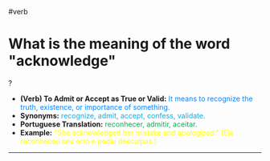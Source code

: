 #verb

# What is the meaning of the word "acknowledge"
?
* **(Verb) To Admit or Accept as True or Valid:** <span style="color:rgb(0, 132, 255)">It means to recognize the truth, existence, or importance of something.</span>
* **Synonyms:** <span style="color:rgb(0, 176, 240)">recognize, admit, accept, confess, validate.</span>
* **Portuguese Translation:** <span style="color:rgb(0, 176, 80)">reconhecer, admitir, aceitar.</span>
* **Example:** <span style="color:rgb(255, 255, 0)">"She acknowledged her mistake and apologized." (Ela reconheceu seu erro e pediu desculpas.)</span>
---
<!--SR:!2025-06-06,3,250-->
